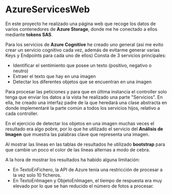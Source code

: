 # AzureServicesWeb
En este proyecto he realizado una página web que recoge los datos de varios contenedores de **Azure Storage**, donde me he conectado a ellos mediante **tokens SAS**.

Para los servicios de **Azure Cognitive** he creado uno general (así me evito crear un servicio cognitivo cada vez, además de evitarme generar varias Keys y Endpoints para cada uno de ellos)
Consta de 3 servicios principales:
* Identificar el sentimiento que posee un texto (positivo, negativo o neutro)
* Extraer el texto que hay en una imagen
* Detectar los diferentes objetos que se encuentran en una imagen

Para procesar las peticiones y para que en última instancia el controller solo tenga que enviar los datos a la vista he realizado una parte "Servicios". En ella, he creado una interfaz padre de la que heredará una clase abstracta en donde implementaré la parte común a todos los servicios hijos, relativo a cada controller.

En el ejercicio de detectar los objetos en una imagen muchas veces el resultado era algo pobre, por lo que he utilizado el servicio del **Análisis de Imagen** que muestra las palabras clave que representa una imagen.

Al mostrar las líneas en las tablas de resultados he utilizado **bootstrap** para que cambie un poco el color de las líneas alternas a modo de cebra. 

A la hora de mostrar los resultados ha habido alguna limitación:
* En TextoEnFichero, la API de Azure tenía una restricción de procesar a la vez solo 10 ficheros.
* En TextoEnImagen y ObjetoEnImagen, el tiempo de respuesta era muy elevado por lo que se han reducido el número de fotos a procesar.


